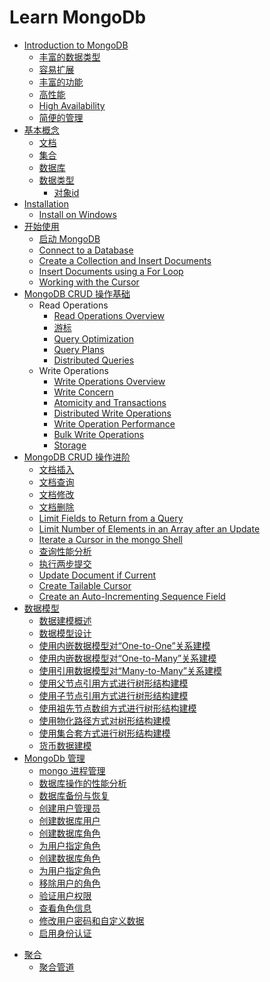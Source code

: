 # Learn MongoDb




* [Introduction to MongoDB](src/introduction/introduction.md)
    * [丰富的数据类型](src/introduction/ff-sjlx.md)
    * [容易扩展](src/introduction/automatic-scaling.md)
    * [丰富的功能](src/introduction/gn.md)
    * [高性能](src/introduction/high-performance.md)
    * [High Availability](src/introduction/high-availability.md)
    * [简便的管理](src/introduction/gl.md)
* [基本概念](src/concepts/README.md)
    * [文档](src/concepts/document.md)
    * [集合](src/concepts/collection.md)
    * [数据库](src/concepts/database.md)
    * [数据类型](src/concepts/data-type.md)
        * [对象id](src/concepts/object-id.md)
* [Installation](src/installation/installation.md)
    * [Install on Windows](src/installation/install-mongodb-on-windows.md)
* [开始使用](src/get-started/README.md)
    * [启动 MongoDB](src/get-started/start-mongodb.md)
    * [Connect to a Database](src/get-started/Connect-to-a-Database.md)
    * [Create a Collection and Insert Documents](src/get-started/create-a-collection-and-insert-documents.md)
    * [Insert Documents using a For Loop](src/get-started/insert-documents-using-a-for-loop.md)
    * [Working with the Cursor](src/get-started/working-with-the-cursor.md)
* [MongoDB CRUD 操作基础](src/crud-concepts/README.md)
    * Read Operations
        * [Read Operations Overview](src/crud-concepts/read-operations-overview.md)
        * [游标](src/crud-concepts/cursors.md)
        * [Query Optimization](src/crud-concepts/query-optimization.md)
        * [Query Plans](src/crud-concepts/query-plans.md)
        * [Distributed Queries](src/crud-concepts/distributed-queries.md)
    * Write Operations
        * [Write Operations Overview](src/crud-concepts/write-operations-overview.md)
        * [Write Concern](src/crud-concepts/write-concern.md)
        * [Atomicity and Transactions](src/crud-concepts/atomicity-and-transactions.md)
        * [Distributed Write Operations](src/crud-concepts/distributed-write-operations.md)
        * [Write Operation Performance](src/crud-concepts/write-operation-performance.md)
        * [Bulk Write Operations](src/crud-concepts/bulk-write-operations.md)
        * [Storage](src/crud-concepts/storage.md)
* [MongoDB CRUD 操作进阶](src/crud-tutorials/README.md)
    * [文档插入](src/crud-tutorials/insert-documents.md)
    * [文档查询](src/crud-tutorials/query-documents.md)
    * [文档修改](src/crud-tutorials/modify-documents.md)
    * [文档删除](src/crud-tutorials/remove-documents.md)
    * [Limit Fields to Return from a Query]()
    * [Limit Number of Elements in an Array after an Update]()
    * [Iterate a Cursor in the mongo Shell]()
    * [查询性能分析]()
    * [执行两步提交]()
    * [Update Document if Current]()
    * [Create Tailable Cursor]()
    * [Create an Auto-Incrementing Sequence Field]()
* [数据模型](src/data-model/README.md)
    * [数据建模概述](src/data-model/introduction.md)
    * [数据模型设计](src/data-model/data-model-design.md)
    * [使用内嵌数据模型对“One-to-One”关系建模](src/data-model/model-embedded-one-to-one-relationships-between-documents.md)
    * [使用内嵌数据模型对“One-to-Many”关系建模](src/data-model/model-embedded-one-to-many-relationships-between-documents.md)
    * [使用引用数据模型对“Many-to-Many”关系建模](src/data-model/model-referenced-many-to-many-relationships-between-documents.md)
    * [使用父节点引用方式进行树形结构建模](src/data-model/model-tree-structures-with-parent-references.md)
    * [使用子节点引用方式进行树形结构建模](src/data-model/model-tree-structures-with-child-references.md)
    * [使用祖先节点数组方式进行树形结构建模](src/data-model/model-tree-structures-with-ancestors-array.md)
    * [使用物化路径方式对树形结构建模](src/data-model/model-tree-structures-with-materialized-paths.md)
    * [使用集合套方式进行树形结构建模](src/data-model/model-tree-structures-with-nested-sets.md)
    * [货币数据建模](src/data-model/model-monetary-data.md)
* [MongoDb 管理](src/administration/README.md)
    - [mongo 进程管理](src/administration/manage-mongodb-processes.md)
    - [数据库操作的性能分析](src/administration/manage-the-database-profiler.md)
    - [数据库备份与恢复](src/administration/backups.md)
    - [创建用户管理员](src/administration/add-user-administrator.md)
    - [创建数据库用户](src/administration/add-user-to-database.md)
    - [创建数据库角色](src/administration/define-roles.md)
    - [为用户指定角色](src/administration/assign-role-to-user.md)
    - [创建数据库角色]()
    - [为用户指定角色]()
    - [移除用户的角色]()
    - [验证用户权限]()
    - [查看角色信息]()
    - [修改用户密码和自定义数据]()
    - [启用身份认证](enable-authentication.md)
- [聚合](src/aggregation/README.md)
    - [聚合管道](src/aggregation/aggregation-pipeline.md)
